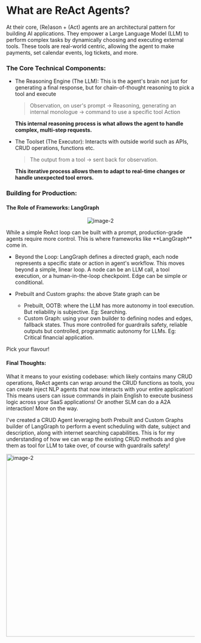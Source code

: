 # What are ReAct Agents?

At their core, (Re)ason + (Act) agents are an architectural pattern for building AI applications. They empower a Large Language Model (LLM) to perform complex tasks by dynamically choosing and executing external tools. These tools are real-world centric, allowing the agent to make payments, set calendar events, log tickets, and more.

### The Core Technical Components:

- The Reasoning Engine (The LLM): This is the agent's brain not just for generating a final response, but for chain-of-thought reasoning to pick a tool and execute

    > Observation, on user's prompt -> Reasoning, generating an internal monologue -> command to use a specific tool Action

    **This internal reasoning process is what allows the agent to handle complex, multi-step requests.**

- The Toolset (The Executor): Interacts with outside world such as APIs, CRUD operations, functions etc. 

    > The output from a tool -> sent back for observation. 

    **This iterative process allows them to adapt to real-time changes or handle unexpected tool errors.**

### Building for Production: 
#### The Role of Frameworks: LangGraph
<p align="center">
<img alt="image-2" src="https://github.com/user-attachments/assets/c2a88e37-0537-4318-b131-81a9a56fdaf5" />
</p>
While a simple ReAct loop can be built with a prompt, production-grade agents require more control. This is where frameworks like **LangGraph** come in.

- Beyond the Loop: LangGraph defines a directed graph, each node represents a specific state or action in agent's workflow. This moves beyond a simple, linear loop. A node can be an LLM call, a tool execution, or a human-in-the-loop checkpoint. Edge can be simple or conditional.

- Prebuilt and Custom graphs: the above State graph can be 
    -   Prebuilt, OOTB: where the LLM has more autonomy in tool execution. But reliability is subjective. Eg: Searching. 
    -   Custom Graph: using your own builder to defining nodes and edges, fallback states. Thus more controlled for guardrails safety, reliable outputs but controlled, programmatic autonomy for LLMs. Eg: Critical financial application.

Pick your flavour!

#### Final Thoughts:

What it means to your existing codebase: which likely contains many CRUD operations, ReAct agents can wrap around the CRUD functions as tools, you can create inject NLP agents that now interacts with your entire application! This means users can issue commands in plain English to execute business logic across your SaaS applications! Or another SLM can do a A2A interaction! More on the way.

I've created a CRUD Agent leveraging both Prebuilt and Custom Graphs builder of LangGraph to perform a event scheduling with date, subject and description, along with internet searching capabilities. This is for my understanding of how we can wrap the existing CRUD methods and give them as tool for LLM to take over, of course with guardrails safety!

<img width="1642" height="487" alt="image-2" src="https://github.com/user-attachments/assets/767ccf74-30e5-40dd-9c32-08566973331d" />

